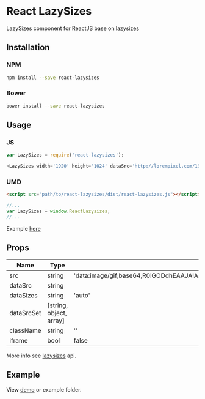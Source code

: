 # React LazySizes

LazySizes component for ReactJS base on [lazysizes](https://github.com/aFarkas/lazysizes)

## Installation

### NPM

```bash
npm install --save react-lazysizes
```

### Bower

```bash
bower install --save react-lazysizes
```

## Usage

### JS

```js
var LazySizes = require('react-lazysizes');

<LazySizes width='1920' height='1024' dataSrc='http://lorempixel.com/1920/1024/sports/1'/>
```

### UMD

```html
<script src="path/to/react-lazysizes/dist/react-lazysizes.js"></script>
```

```js
//...
var LazySizes = window.ReactLazysizes;
//...
```

Example [here](http://codepen.io/vn38minhtran/pen/YyLZLe/)

## Props

| Name | Type | Default |
|------|------|---------|
| src | string | 'data:image/gif;base64,R0lGODdhEAAJAIAAAMLCwsLCwiwAAAAAEAAJAAACCoSPqcvtD6OclBUAOw==' |
| dataSrc | string | |
| dataSizes | string | 'auto' |
| dataSrcSet | [string, object, array] |  |
| className | string | '' |
| iframe | bool | false |

More info see [lazysizes](https://github.com/aFarkas/lazysizes) api.

## Example

View [demo](http://vn38minhtran.github.io/react-lazysizes) or example folder.

